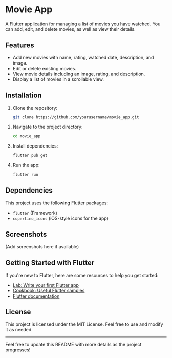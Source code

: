 # Movie App

A Flutter application for managing a list of movies you have watched. You can add, edit, and delete movies, as well as view their details.

## Features
- Add new movies with name, rating, watched date, description, and image.
- Edit or delete existing movies.
- View movie details including an image, rating, and description.
- Display a list of movies in a scrollable view.

## Installation
1. Clone the repository:
   ```sh
   git clone https://github.com/yourusername/movie_app.git
   ```
2. Navigate to the project directory:
   ```sh
   cd movie_app
   ```
3. Install dependencies:
   ```sh
   flutter pub get
   ```
4. Run the app:
   ```sh
   flutter run
   ```

## Dependencies
This project uses the following Flutter packages:
- `flutter` (Framework)
- `cupertino_icons` (iOS-style icons for the app)

## Screenshots
(Add screenshots here if available)

## Getting Started with Flutter
If you're new to Flutter, here are some resources to help you get started:
- [Lab: Write your first Flutter app](https://docs.flutter.dev/get-started/codelab)
- [Cookbook: Useful Flutter samples](https://docs.flutter.dev/cookbook)
- [Flutter documentation](https://docs.flutter.dev/)

## License
This project is licensed under the MIT License. Feel free to use and modify it as needed.

---
Feel free to update this README with more details as the project progresses!

